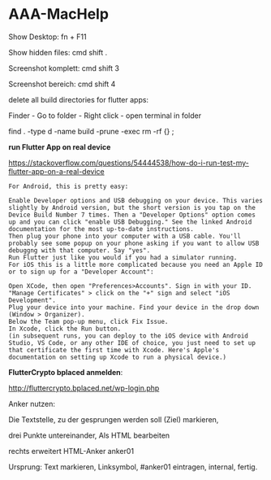 # AAA-MacHelp

Show Desktop: fn + F11

Show hidden files: cmd shift .

Screenshot komplett: cmd shift 3

Screenshot bereich: cmd shift 4

delete all build directories for flutter apps:

Finder - Go to folder - Right click - open terminal in folder

find . -type d -name build -prune -exec rm -rf {} \;

**run Flutter App on real device**

https://stackoverflow.com/questions/54444538/how-do-i-run-test-my-flutter-app-on-a-real-device

```plaintext
For Android, this is pretty easy:

Enable Developer options and USB debugging on your device. This varies slightly by Android version, but the short version is you tap on the Device Build Number 7 times. Then a "Developer Options" option comes up and you can click "enable USB Debugging." See the linked Android documentation for the most up-to-date instructions.
Then plug your phone into your computer with a USB cable. You'll probably see some popup on your phone asking if you want to allow USB debuggng with that computer. Say "yes".
Run Flutter just like you would if you had a simulator running.
For iOS this is a little more complicated because you need an Apple ID or to sign up for a "Developer Account":

Open XCode, then open "Preferences>Accounts". Sign in with your ID.
"Manage Certificates" > click on the "+" sign and select "iOS Development".
Plug your device into your machine. Find your device in the drop down (Window > Organizer).
Below the Team pop-up menu, click Fix Issue.
In Xcode, click the Run button.
(in subsequent runs, you can deploy to the iOS device with Android Studio, VS Code, or any other IDE of choice, you just need to set up that certificate the first time with Xcode. Here's Apple's documentation on setting up Xcode to run a physical device.)
```



**FlutterCrypto bplaced anmelden**:

http://fluttercrypto.bplaced.net/wp-login.php


Anker nutzen:

Die Textstelle, zu der gesprungen werden soll (Ziel) markieren, 

drei Punkte untereinander, Als HTML bearbeiten

rechts erweitert HTML-Anker anker01

Ursprung: Text markieren, Linksymbol, #anker01 eintragen, internal, fertig.
